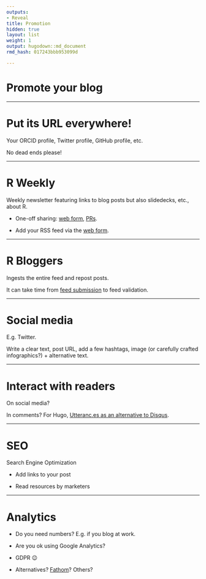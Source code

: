 ```yaml
---
outputs:
- Reveal
title: Promotion
hidden: true
layout: list
weight: 1
output: hugodown::md_document
rmd_hash: 017243bbb953099d

---
```


Promote your blog
=================

------------------------------------------------------------------------

Put its URL everywhere!
=======================

Your ORCID profile, Twitter profile, GitHub profile, etc.

No dead ends please!

------------------------------------------------------------------------

R Weekly
========

Weekly newsletter featuring links to blog posts but also slidedecks, etc., about R.

-   One-off sharing: [web form](https://rweekly.org/submit), [PRs](https://github.com/rweekly/rweekly.org).

-   Add your RSS feed via the [web form](https://rweekly.org/submit).

------------------------------------------------------------------------

R Bloggers
==========

Ingests the entire feed and repost posts.

It can take time from [feed submission](https://www.r-bloggers.com/add-your-blog/) to feed validation.

------------------------------------------------------------------------

Social media
============

E.g. Twitter.

Write a clear text, post URL, add a few hashtags, image (or carefully crafted infographics?) + alternative text.

------------------------------------------------------------------------

Interact with readers
=====================

On social media?

In comments? For Hugo, [Utteranc.es as an alternative to Disqus](https://masalmon.eu/2019/10/02/disqus/).

------------------------------------------------------------------------

SEO
===

Search Engine Optimization

-   Add links to your post

-   Read resources by marketers

------------------------------------------------------------------------

Analytics
=========

-   Do you need numbers? E.g. if you blog at work.

-   Are you ok using Google Analytics?

-   GDPR :wink:

-   Alternatives? [Fathom](https://usefathom.com/)? Others?

